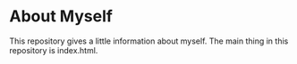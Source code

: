 # About Myself
This repository gives a little information about myself.
The main thing in this repository is index.html.